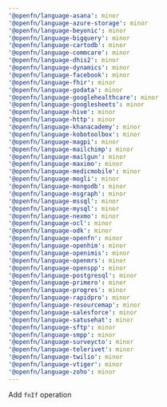 ```yaml
---
'@openfn/language-asana': minor
'@openfn/language-azure-storage': minor
'@openfn/language-beyonic': minor
'@openfn/language-bigquery': minor
'@openfn/language-cartodb': minor
'@openfn/language-commcare': minor
'@openfn/language-dhis2': minor
'@openfn/language-dynamics': minor
'@openfn/language-facebook': minor
'@openfn/language-fhir': minor
'@openfn/language-godata': minor
'@openfn/language-googlehealthcare': minor
'@openfn/language-googlesheets': minor
'@openfn/language-hive': minor
'@openfn/language-http': minor
'@openfn/language-khanacademy': minor
'@openfn/language-kobotoolbox': minor
'@openfn/language-magpi': minor
'@openfn/language-mailchimp': minor
'@openfn/language-mailgun': minor
'@openfn/language-maximo': minor
'@openfn/language-medicmobile': minor
'@openfn/language-mogli': minor
'@openfn/language-mongodb': minor
'@openfn/language-msgraph': minor
'@openfn/language-mssql': minor
'@openfn/language-mysql': minor
'@openfn/language-nexmo': minor
'@openfn/language-ocl': minor
'@openfn/language-odk': minor
'@openfn/language-openfn': minor
'@openfn/language-openhim': minor
'@openfn/language-openimis': minor
'@openfn/language-openmrs': minor
'@openfn/language-openspp': minor
'@openfn/language-postgresql': minor
'@openfn/language-primero': minor
'@openfn/language-progres': minor
'@openfn/language-rapidpro': minor
'@openfn/language-resourcemap': minor
'@openfn/language-salesforce': minor
'@openfn/language-satusehat': minor
'@openfn/language-sftp': minor
'@openfn/language-smpp': minor
'@openfn/language-surveycto': minor
'@openfn/language-telerivet': minor
'@openfn/language-twilio': minor
'@openfn/language-vtiger': minor
'@openfn/language-zoho': minor
---
```


Add `fnIf` operation
